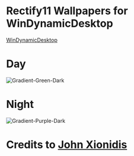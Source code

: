 # Rectify11 Wallpapers for WinDynamicDesktop
[WinDynamicDesktop](https://github.com/t1m0thyj/WinDynamicDesktop)

# Day
![Gradient-Green-Dark](https://user-images.githubusercontent.com/96501474/215834927-4343d6a0-3191-4a47-a2de-fe9cb4e5304b.png)

# Night
![Gradient-Purple-Dark](https://user-images.githubusercontent.com/96501474/215835026-f5e19a8f-33f2-4bfe-9575-76c08a15148f.png)

# Credits to [John Xionidis](https://wallpaperhub.app/creators/johnxionidis)
